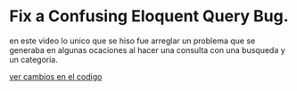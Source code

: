 
# Fix a Confusing Eloquent Query Bug.

en este video lo unico que se hiso fue arreglar un problema que se generaba en algunas ocaciones al hacer una consulta con una busqueda y un categoria.

[ver cambios en el codigo]()